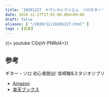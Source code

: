 ```yaml
---
title: '20201227　ナウシカレクイエム　ソロギター'
date: 2020-12-27T17:01:00.004+09:00
draft: false
aliases: [ "/2020/12/20201227.html" ]
tags : [音楽]
---
```


  
{{< youtube CGqVt-PNRd4>}}

## 参考
ギター・ソロ 初心者脱出! 宮崎駿&スタジオジブリ
- [Amazon](https://amzn.to/2KN1KxQ)
- [楽天ブックス](https://a.r10.to/hVYe7C)